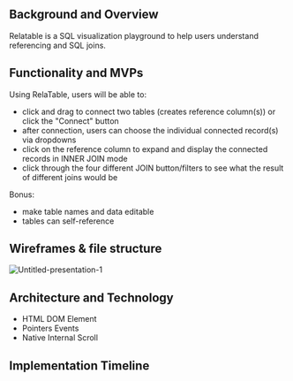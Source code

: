 ## Background and Overview 
Relatable is a SQL visualization playground to help users understand referencing and SQL joins.

## Functionality and MVPs 
Using RelaTable, users will be able to:

* click and drag to connect two tables (creates reference column(s)) or click the "Connect" button
* after connection, users can choose the individual connected record(s) via dropdowns
* click on the reference column to expand and display the connected records in INNER JOIN mode
* click through the four different JOIN button/filters to see what the result of different joins would be

Bonus:
* make table names and data editable
* tables can self-reference

## Wireframes & file structure
<img src="https://i.ibb.co/GkTy44L/Untitled-presentation-1.png" alt="Untitled-presentation-1" border="0">

## Architecture and Technology
* HTML DOM Element
* Pointers Events
* Native Internal Scroll

## Implementation Timeline 
